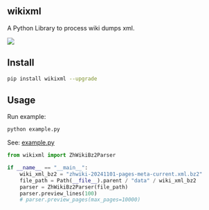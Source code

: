 ## wikixml
A Python Library to process wiki dumps xml.

![](https://img.shields.io/pypi/v/wikixml?label=wikixml&color=blue&cacheSeconds=60)

## Install

```sh
pip install wikixml --upgrade
```

## Usage

Run example:

```sh
python example.py
```

See: [example.py](https://github.com/Hansimov/wikixml/blob/main/example.py)

```python
from wikixml import ZhWikiBz2Parser

if __name__ == "__main__":
    wiki_xml_bz2 = "zhwiki-20241101-pages-meta-current.xml.bz2"
    file_path = Path(__file__).parent / "data" / wiki_xml_bz2
    parser = ZhWikiBz2Parser(file_path)
    parser.preview_lines(100)
    # parser.preview_pages(max_pages=10000)
```